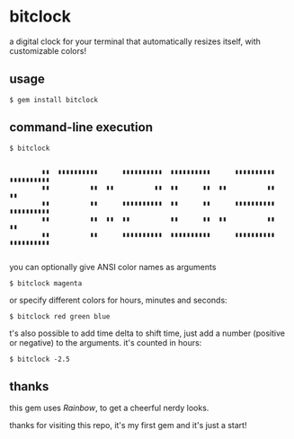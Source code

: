 # bitclock
a digital clock for your terminal that automatically resizes itself, with customizable colors!

## usage
```
$ gem install bitclock
```

## command-line execution
```
$ bitclock
                                                                           

        ▮▮  ▮▮▮▮▮▮▮▮▮▮      ▮▮▮▮▮▮▮▮▮▮  ▮▮▮▮▮▮▮▮▮▮      ▮▮▮▮▮▮▮▮▮▮  ▮▮▮▮▮▮▮▮▮▮
        ▮▮          ▮▮  ▮▮          ▮▮  ▮▮      ▮▮  ▮▮          ▮▮          ▮▮
        ▮▮          ▮▮      ▮▮▮▮▮▮▮▮▮▮  ▮▮      ▮▮      ▮▮▮▮▮▮▮▮▮▮  ▮▮▮▮▮▮▮▮▮▮
        ▮▮          ▮▮  ▮▮  ▮▮          ▮▮      ▮▮  ▮▮          ▮▮          ▮▮
        ▮▮          ▮▮      ▮▮▮▮▮▮▮▮▮▮  ▮▮▮▮▮▮▮▮▮▮      ▮▮▮▮▮▮▮▮▮▮  ▮▮▮▮▮▮▮▮▮▮ 
                                                                             
```
you can optionally give ANSI color names as arguments
```
$ bitclock magenta
```
or specify different colors for hours, minutes and seconds:
```
$ bitclock red green blue
```
t's also possible to add time delta to shift time, just add a number (positive
or negative) to the arguments. it's counted in hours:
```
$ bitclock -2.5
```


## thanks
this gem uses *Rainbow*, to get a cheerful nerdy looks.

thanks for visiting this repo, it's my first gem and it's just a start!

